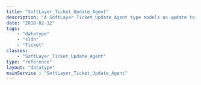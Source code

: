 ```yaml
---
title: "SoftLayer_Ticket_Update_Agent"
description: "A SoftLayer_Ticket_Update_Agent type models an update to a ticket made by an agent. "
date: "2018-02-12"
tags:
    - "datatype"
    - "sldn"
    - "Ticket"
classes:
    - "SoftLayer_Ticket_Update_Agent"
type: "reference"
layout: "datatype"
mainService : "SoftLayer_Ticket_Update_Agent"
---
```

